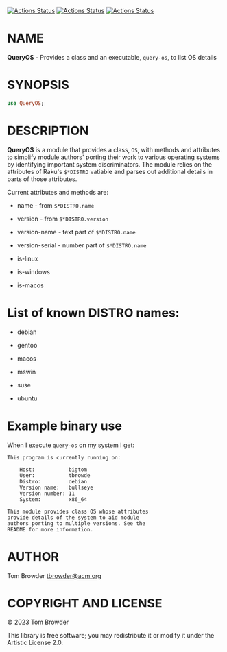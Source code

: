 [![Actions Status](https://github.com/tbrowder/QueryOS/actions/workflows/linux.yml/badge.svg)](https://github.com/tbrowder/QueryOS/actions) [![Actions Status](https://github.com/tbrowder/QueryOS/actions/workflows/macos.yml/badge.svg)](https://github.com/tbrowder/QueryOS/actions) [![Actions Status](https://github.com/tbrowder/QueryOS/actions/workflows/windows.yml/badge.svg)](https://github.com/tbrowder/QueryOS/actions)

NAME
====

**QueryOS** - Provides a class and an executable, `query-os`, to list OS details

SYNOPSIS
========

```raku
use QueryOS;
```

DESCRIPTION
===========

**QueryOS** is a module that provides a class, `OS`, with methods and attributes to simplify module authors' porting their work to various operating systems by identifying important system discriminators. The module relies on the attributes of Raku's `$*DISTRO` vatiable and parses out additional details in parts of those attributes.

Current attributes and methods are:

  * name - from `$*DISTRO.name`

  * version - from `$*DISTRO.version`

  * version-name - text part of `$*DISTRO.name`

  * version-serial - number part of `$*DISTRO.name`

  * is-linux

  * is-windows

  * is-macos

List of known DISTRO names:
===========================

  * debian

  * gentoo

  * macos

  * mswin

  * suse

  * ubuntu

Example binary use
==================

When I execute `query-os` on my system I get:

    This program is currently running on:

        Host:           bigtom
        User:           tbrowde
        Distro:         debian
        Version name:   bullseye
        Version number: 11
        System:         x86_64

    This module provides class OS whose attributes
    provide details of the system to aid module
    authors porting to multiple versions. See the
    README for more information.

AUTHOR
======

Tom Browder <tbrowder@acm.org>

COPYRIGHT AND LICENSE
=====================

© 2023 Tom Browder

This library is free software; you may redistribute it or modify it under the Artistic License 2.0.

